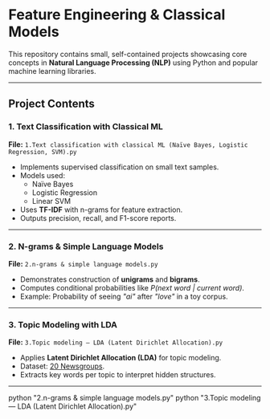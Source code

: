 # Feature Engineering & Classical Models

This repository contains small, self-contained projects showcasing core concepts in **Natural Language Processing (NLP)** using Python and popular machine learning libraries.  

---

##  Project Contents

### 1. Text Classification with Classical ML
**File:** `1.Text classification with classical ML (Naïve Bayes, Logistic Regression, SVM).py`  
- Implements supervised classification on small text samples.  
- Models used:
  - Naïve Bayes
  - Logistic Regression
  - Linear SVM  
- Uses **TF-IDF** with n-grams for feature extraction.  
- Outputs precision, recall, and F1-score reports.  

---

### 2. N-grams & Simple Language Models
**File:** `2.n-grams & simple language models.py`  
- Demonstrates construction of **unigrams** and **bigrams**.  
- Computes conditional probabilities like *P(next word | current word)*.  
- Example: Probability of seeing *"ai"* after *"love"* in a toy corpus.  

---

### 3. Topic Modeling with LDA
**File:** `3.Topic modeling — LDA (Latent Dirichlet Allocation).py`  
- Applies **Latent Dirichlet Allocation (LDA)** for topic modeling.  
- Dataset: [20 Newsgroups](https://scikit-learn.org/0.19/datasets/twenty_newsgroups.html).  
- Extracts key words per topic to interpret hidden structures.  

---
python "2.n-grams & simple language models.py"
python "3.Topic modeling — LDA (Latent Dirichlet Allocation).py"
